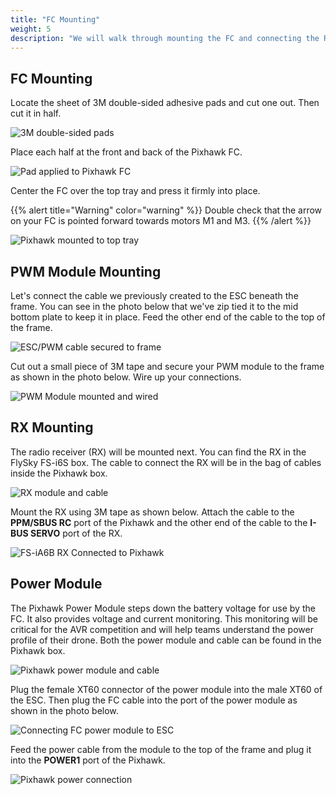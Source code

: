 ```yaml
---
title: "FC Mounting"
weight: 5
description: "We will walk through mounting the FC and connecting the RX and power modules"
---
```


## FC Mounting

Locate the sheet of 3M double-sided adhesive pads and cut one out. Then cut it in half.

![3M double-sided pads](fc_mounting_1.jpg)

Place each half at the front and back of the Pixhawk FC.

![Pad applied to Pixhawk FC](fc_mounting_2.jpg)

Center the FC over the top tray and press it firmly into place.

{{% alert title="Warning" color="warning" %}}
Double check that the arrow on your FC is pointed forward towards motors M1 and M3.
{{% /alert %}}

![Pixhawk mounted to top tray](fc_mounting_3.jpg)

## PWM Module Mounting

Let's connect the cable we previously created to the ESC beneath the frame. You can see in the photo below that we've zip tied it to the mid bottom plate to keep it in place. Feed the other end of the cable to the top of the frame.

![ESC/PWM cable secured to frame](pwm_connection_1.jpg)

Cut out a small piece of 3M tape and secure your PWM module to the frame as shown in the photo below. Wire up your connections.

![PWM Module mounted and wired](pwm_connection_2.jpg)

## RX Mounting

The radio receiver (RX) will be mounted next. You can find the RX in the FlySky FS-i6S box. The cable to connect the RX will be in the bag of cables inside the Pixhawk box.

![RX module and cable](rx_connection_1.jpg)

Mount the RX using 3M tape as shown below. Attach the cable to the **PPM/SBUS RC** port of the Pixhawk and the other end of the cable to the **I-BUS SERVO** port of the RX.

![FS-iA6B RX Connected to Pixhawk](rx_connection_2.jpg)

## Power Module

The Pixhawk Power Module steps down the battery voltage for use by the FC. It also provides voltage and current monitoring. This monitoring will be critical for the AVR competition and will help teams understand the power profile of their drone. Both the power module and cable can be found in the Pixhawk box.

![Pixhawk power module and cable](power_connection_1.jpg)

Plug the female XT60 connector of the power module into the male XT60 of the ESC. Then plug the FC cable into the port of the power module as shown in the photo below.

![Connecting FC power module to ESC](power_connection_2.jpg)

Feed the power cable from the module to the top of the frame and plug it into the **POWER1** port of the Pixhawk.

![Pixhawk power connection](power_connection_3.jpg)
